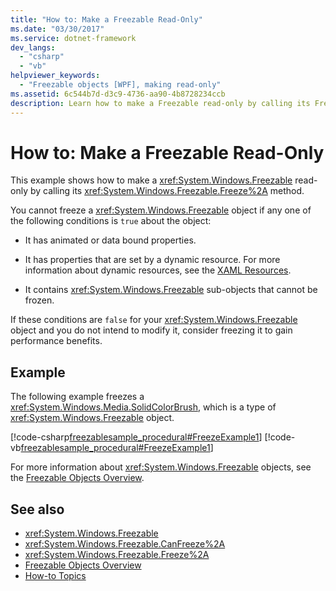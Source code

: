 ```yaml
---
title: "How to: Make a Freezable Read-Only"
ms.date: "03/30/2017"
ms.service: dotnet-framework
dev_langs:
  - "csharp"
  - "vb"
helpviewer_keywords:
  - "Freezable objects [WPF], making read-only"
ms.assetid: 6c544b7d-d3c9-4736-aa90-4b8728234ccb
description: Learn how to make a Freezable read-only by calling its Freeze method, and learn what conditions prevent freezing a Freezable object.
---
```

# How to: Make a Freezable Read-Only

This example shows how to make a <xref:System.Windows.Freezable> read-only by calling its <xref:System.Windows.Freezable.Freeze%2A> method.

You cannot freeze a <xref:System.Windows.Freezable> object if any one of the following conditions is `true` about the object:

- It has animated or data bound properties.

- It has properties that are set by a dynamic resource. For more information about dynamic resources, see the [XAML Resources](../systems/xaml-resources-overview.md).

- It contains <xref:System.Windows.Freezable> sub-objects that cannot be frozen.

If these conditions are `false` for your <xref:System.Windows.Freezable> object and you do not intend to modify it, consider freezing it to gain performance benefits.

## Example

The following example freezes a <xref:System.Windows.Media.SolidColorBrush>, which is a type of <xref:System.Windows.Freezable> object.

[!code-csharp[freezablesample_procedural#FreezeExample1](~/samples/snippets/csharp/VS_Snippets_Wpf/freezablesample_procedural/CSharp/freezablesample.cs#freezeexample1)]
[!code-vb[freezablesample_procedural#FreezeExample1](~/samples/snippets/visualbasic/VS_Snippets_Wpf/freezablesample_procedural/visualbasic/freezablesample.vb#freezeexample1)]

For more information about <xref:System.Windows.Freezable> objects, see the [Freezable Objects Overview](freezable-objects-overview.md).

## See also

- <xref:System.Windows.Freezable>
- <xref:System.Windows.Freezable.CanFreeze%2A>
- <xref:System.Windows.Freezable.Freeze%2A>
- [Freezable Objects Overview](freezable-objects-overview.md)
- [How-to Topics](base-elements-how-to-topics.md)
